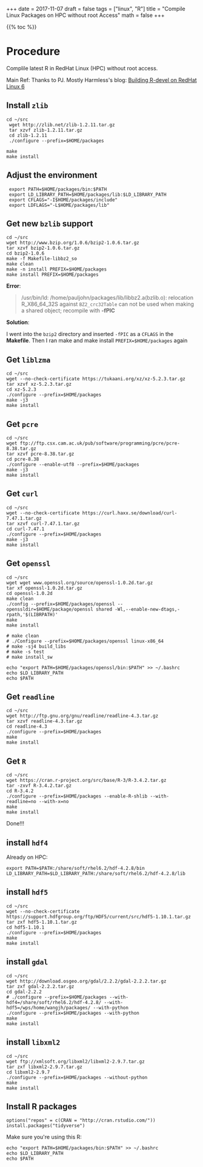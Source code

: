 +++
date = 2017-11-07
draft = false
tags = ["linux", "R"]
title = "Compile Linux Packages on HPC without root Access"
math = false
+++

{{% toc %}}

# Procedure
Complile latest R in RedHat Linux (HPC) without root access.

Main Ref: Thanks to PJ. Mostly Harmless's blog: [Building R-devel on RedHat Linux 6](http://pj.freefaculty.org/blog/?p=315)

## Install `zlib`
```
cd ~/src
 wget http://zlib.net/zlib-1.2.11.tar.gz
 tar xzvf zlib-1.2.11.tar.gz
 cd zlib-1.2.11
 ./configure --prefix=$HOME/packages

make
make install
```

## Adjust the environment
```
 export PATH=$HOME/packages/bin:$PATH
 export LD_LIBRARY_PATH=$HOME/packages/lib:$LD_LIBRARY_PATH 
 export CFLAGS="-I$HOME/packages/include" 
 export LDFLAGS="-L$HOME/packages/lib" 
```

## Get new `bzlib` support
```
cd ~/src
wget http://www.bzip.org/1.0.6/bzip2-1.0.6.tar.gz
tar xzvf bzip2-1.0.6.tar.gz
cd bzip2-1.0.6
make -f Makefile-libbz2_so
make clean
make -n install PREFIX=$HOME/packages
make install PREFIX=$HOME/packages
```

**Error**:

> /usr/bin/ld: /home/pauljohn/packages/lib/libbz2.a(bzlib.o): 
> relocation R_X86_64_32S against `BZ2_crc32Table` can not be used 
> when making a shared object; recompile with **-fPIC**

**Solution**:

I went into the `bzip2` directory and inserted `-fPIC` as a `CFLAGS` in the  **Makefile**. Then I ran make and make install `PREFIX=$HOME/packages` again

## Get `liblzma`
```
cd ~/src
wget --no-check-certificate https://tukaani.org/xz/xz-5.2.3.tar.gz
tar xzvf xz-5.2.3.tar.gz
cd xz-5.2.3
./configure --prefix=$HOME/packages
make -j3
make install
```

## Get `pcre`
```
cd ~/src
wget ftp://ftp.csx.cam.ac.uk/pub/software/programming/pcre/pcre-8.38.tar.gz
tar xzvf pcre-8.38.tar.gz
cd pcre-8.38
./configure --enable-utf8 --prefix=$HOME/packages
make -j3
make install
```

## Get `curl`
```
cd ~/src
wget --no-check-certificate https://curl.haxx.se/download/curl-7.47.1.tar.gz
tar xzvf curl-7.47.1.tar.gz
cd curl-7.47.1
./configure --prefix=$HOME/packages
make -j3
make install
```

## Get `openssl`
```
cd ~/src
wget wget www.openssl.org/source/openssl-1.0.2d.tar.gz
tar xf openssl-1.0.2d.tar.gz
cd openssl-1.0.2d
make clean
./config --prefix=$HOME/packages/openssl --openssldir=$HOME/package/openssl shared -Wl,--enable-new-dtags,-rpath,'$(LIBRPATH)'
make
make install

# make clean
# ./Configure --prefix=$HOME/packages/openssl linux-x86_64
# make -sj4 build_libs
# make -s test
# make install_sw 

echo "export PATH=$HOME/packages/openssl/bin:$PATH" >> ~/.bashrc
echo $LD_LIBRARY_PATH 
echo $PATH
```

## Get `readline`
```
cd ~/src
wget http://ftp.gnu.org/gnu/readline/readline-4.3.tar.gz
tar xzvf readline-4.3.tar.gz
cd readline-4.3
./configure --prefix=$HOME/packages
make 
make install
```

## Get `R`
```
cd ~/src
wget https://cran.r-project.org/src/base/R-3/R-3.4.2.tar.gz
tar -zxvf R-3.4.2.tar.gz
cd R-3.4.2
./configure --prefix=$HOME/packages --enable-R-shlib --with-readline=no --with-x=no
make
make install
```

Done!!!

## install `hdf4`
Already on HPC:

```
export PATH=$PATH:/share/soft/rhel6.2/hdf-4.2.8/bin
LD_LIBRARY_PATH=$LD_LIBRARY_PATH:/share/soft/rhel6.2/hdf-4.2.8/lib
```

## install `hdf5`
```
cd ~/src
wget --no-check-certificate https://support.hdfgroup.org/ftp/HDF5/current/src/hdf5-1.10.1.tar.gz
tar zxf hdf5-1.10.1.tar.gz
cd hdf5-1.10.1
./configure --prefix=$HOME/packages
make
make install
```

## install `gdal`
```
cd ~/src
wget http://download.osgeo.org/gdal/2.2.2/gdal-2.2.2.tar.gz
tar zxf gdal-2.2.2.tar.gz
cd gdal-2.2.2
# ./configure --prefix=$HOME/packages --with-hdf4=/share/soft/rhel6.2/hdf-4.2.8/ --with-hdf5=/wps/home/wangjh/packages/ --with-python
./configure --prefix=$HOME/packages --with-python
make
make install
```

## install `libxml2`
```
cd ~/src
wget ftp://xmlsoft.org/libxml2/libxml2-2.9.7.tar.gz
tar zxf libxml2-2.9.7.tar.gz
cd libxml2-2.9.7
./configure --prefix=$HOME/packages --without-python
make
make install
```



## Install R packages

```
options("repos" = c(CRAN = "http://cran.rstudio.com/"))
install.packages("tidyverse")
```

Make sure you're using this R:
```
echo "export PATH=$HOME/packages/bin:$PATH" >> ~/.bashrc
echo $LD_LIBRARY_PATH 
echo $PATH
```
